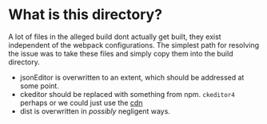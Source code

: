 # What is this directory?

A lot of files in the alleged build dont actually get built, they exist independent of the webpack configurations.
The simplest path for resolving the issue was to take these files and simply copy them into the build directory.

- jsonEditor is overwritten to an extent, which should be addressed at some point.
- ckeditor should be replaced with something from npm. `ckeditor4` perhaps or we could just use the [cdn](https://cdn.ckeditor.com/#ckeditor4)
- dist is overwritten in _possibly_ negligent ways.
